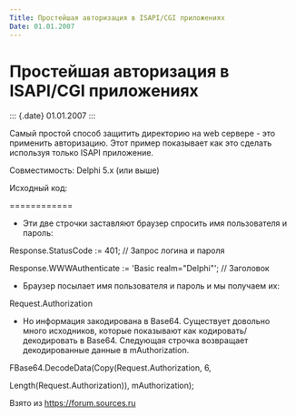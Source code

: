 ```yaml
---
Title: Простейшая авторизация в ISAPI/CGI приложениях
Date: 01.01.2007
---
```



Простейшая авторизация в ISAPI/CGI приложениях
==============================================

::: {.date}
01.01.2007
:::

Самый простой способ защитить директорию на web сервере - это применить
авторизацию. Этот пример показывает как это сделать используя только
ISAPI приложение.

Совместимость: Delphi 5.x (или выше)

Исходный код:

============

- Эти две строчки заставляют браузер спросить имя пользователя и
пароль:

Response.StatusCode := 401; // Запрос логина и пароля

Response.WWWAuthenticate := \'Basic realm="Delphi"\'; // Заголовок

- Браузер посылает имя пользователя и пароль и мы получаем их:

Request.Authorization

- Но информация закодирована в Base64. Существует довольно много
исходников, которые показывают как кодировать/декодировать в Base64.
Следующая строчка возвращает декодированные данные в mAuthorization.

FBase64.DecodeData(Copy(Request.Authorization, 6,

Length(Request.Authorization)), mAuthorization);

Взято из <https://forum.sources.ru>
